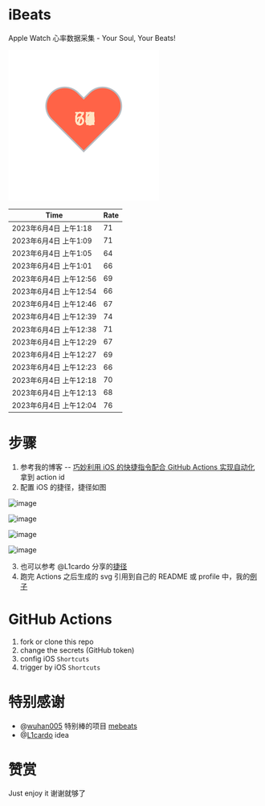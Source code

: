 # iBeats
Apple Watch 心率数据采集 - Your Soul, Your Beats!

![](./files/heart.svg)

<!--START_SECTION:my_heart_rate-->
| Time | Rate | 
 | ---- | ---- | 
| 2023年6月4日 上午1:18 | 71 |
| 2023年6月4日 上午1:09 | 71 |
| 2023年6月4日 上午1:05 | 64 |
| 2023年6月4日 上午1:01 | 66 |
| 2023年6月4日 上午12:56 | 69 |
| 2023年6月4日 上午12:54 | 66 |
| 2023年6月4日 上午12:46 | 67 |
| 2023年6月4日 上午12:39 | 74 |
| 2023年6月4日 上午12:38 | 71 |
| 2023年6月4日 上午12:29 | 67 |
| 2023年6月4日 上午12:27 | 69 |
| 2023年6月4日 上午12:23 | 66 |
| 2023年6月4日 上午12:18 | 70 |
| 2023年6月4日 上午12:13 | 68 |
| 2023年6月4日 上午12:04 | 76 |

<!--END_SECTION:my_heart_rate-->

# 步骤
1. 参考我的博客 -- [巧妙利用 iOS 的快捷指令配合 GitHub Actions 实现自动化](https://github.com/yihong0618/gitblog/issues/198) 拿到 action id
2. 配置 iOS 的捷径，捷径如图

![image](https://user-images.githubusercontent.com/15976103/122154218-0db0b480-ce97-11eb-93bb-5aec07c558dc.png)

![image](https://user-images.githubusercontent.com/15976103/122154236-186b4980-ce97-11eb-8e4b-70551a0391ae.png)

![image](https://user-images.githubusercontent.com/15976103/122154268-2d47dd00-ce97-11eb-902e-3acf292265a9.png)

![image](https://user-images.githubusercontent.com/15976103/122174055-fa144680-ceb4-11eb-9be2-3eb83cd516f7.png)

3. 也可以参考 @L1cardo 分享的[捷径](https://www.icloud.com/shortcuts/6ab6047b459c41ad822ad6b94b1c03d4)
4. 跑完 Actions 之后生成的 svg 引用到自己的 README 或 profile 中，我的[例子](https://github.com/yihong0618) 

# GitHub Actions

1. fork or clone this repo
2. change the secrets (GitHub token)
3. config iOS `Shortcuts` 
4. trigger by iOS `Shortcuts`

# 特别感谢
- @[wuhan005](https://github.com/wuhan005) 特别棒的项目 [mebeats](https://github.com/wuhan005/mebeats)
- @[L1cardo](https://github.com/L1cardo) idea

# 赞赏
Just enjoy it
谢谢就够了
